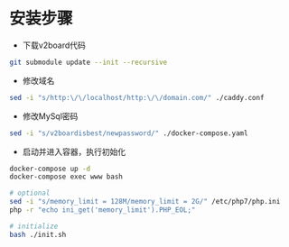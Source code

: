 安装步骤
====

- 下载v2board代码

````bash
git submodule update --init --recursive
````

- 修改域名
````bash
sed -i "s/http:\/\/localhost/http:\/\/domain.com/" ./caddy.conf
````

- 修改MySql密码
````bash
sed -i "s/v2boardisbest/newpassword/" ./docker-compose.yaml
````

- 启动并进入容器，执行初始化
````bash
docker-compose up -d
docker-compose exec www bash

# optional
sed -i "s/memory_limit = 128M/memory_limit = 2G/" /etc/php7/php.ini
php -r "echo ini_get('memory_limit').PHP_EOL;"

# initialize
bash ./init.sh
````
